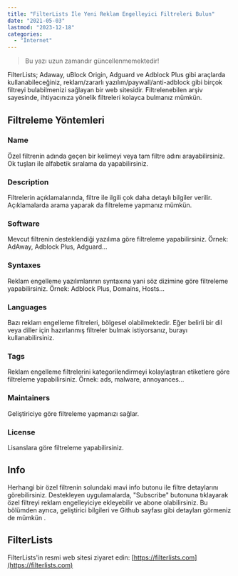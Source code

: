 ```yaml
---
title: "FilterLists İle Yeni Reklam Engelleyici Filtreleri Bulun"
date: "2021-05-03"
lastmod: "2023-12-18"
categories: 
  - "İnternet"
---
```


> Bu yazı uzun zamandır güncellenmemektedir!

FilterLists; Adaway, uBlock Origin, Adguard ve Adblock Plus gibi araçlarda kullanabileceğiniz, reklam/zararlı yazılım/paywall/anti-adblock gibi birçok filtreyi bulabilmenizi sağlayan bir web sitesidir. Filtrelenebilen arşiv sayesinde, ihtiyacınıza yönelik filtreleri kolayca bulmanız mümkün.

## Filtreleme Yöntemleri

### Name

Özel filtrenin adında geçen bir kelimeyi veya tam filtre adını arayabilirsiniz. Ok tuşları ile alfabetik sıralama da yapabilirsiniz.

### Description

Filtrelerin açıklamalarında, filtre ile ilgili çok daha detaylı bilgiler verilir. Açıklamalarda arama yaparak da filtreleme yapmanız mümkün.

### Software

Mevcut filtrenin desteklendiği yazılıma göre filtreleme yapabilirsiniz. Örnek: AdAway, Adblock Plus, Adguard...

### Syntaxes

Reklam engelleme yazılımlarının syntaxına yani söz dizimine göre filtreleme yapabilirsiniz. Örnek: Adblock Plus, Domains, Hosts...

### Languages

Bazı reklam engelleme filtreleri, bölgesel olabilmektedir. Eğer belirli bir dil veya diller için hazırlanmış filtreler bulmak istiyorsanız, burayı kullanabilirsiniz.

### Tags

Reklam engelleme filtrelerini kategorilendirmeyi kolaylaştıran etiketlere göre filtreleme yapabilirsiniz. Örnek: ads, malware, annoyances...

### Maintainers

Geliştiriciye göre filtreleme yapmanızı sağlar.

### License

Lisanslara göre filtreleme yapabilirsiniz.

## Info

Herhangi bir özel filtrenin solundaki mavi info butonu ile filtre detaylarını görebilirsiniz. Destekleyen uygulamalarda, "Subscribe" butonuna tıklayarak özel filtreyi reklam engelleyiciye ekleyebilir ve abone olabilirsiniz. Bu bölümden ayrıca, geliştirici bilgileri ve Github sayfası gibi detayları görmeniz de mümkün .

## FilterLists

FilterLists'in resmi web sitesi ziyaret edin: [https://filterlists.com](https://filterlists.com)
